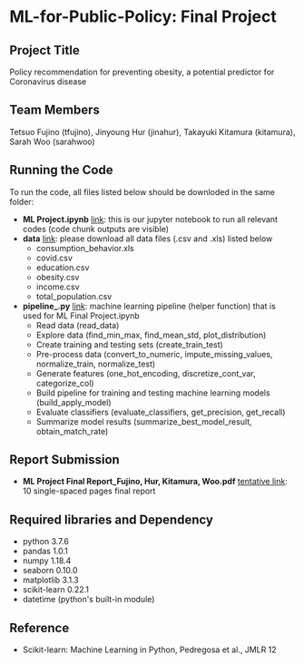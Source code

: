 # ML-for-Public-Policy: Final Project
## Project Title
Policy recommendation for preventing obesity, a potential predictor for Coronavirus disease

## Team Members
Tetsuo Fujino (tfujino), Jinyoung Hur (jinahur), Takayuki Kitamura (kitamura), Sarah Woo (sarahwoo)

## Running the Code
To run the code, all files listed below should be downloded in the same folder:
 - **ML Project.ipynb** [link](https://github.com/jina-hur/ML-for-Public-Policy/blob/master/0611v1%20Machine%20Learning%20Final%20Project.ipynb): this is our jupyter notebook to run all relevant codes (code chunk outputs are visible)
 - **data** [link](https://github.com/jina-hur/ML-for-Public-Policy/tree/master/data): please download all data files (.csv and .xls) listed below
   - consumption_behavior.xls
   - covid.csv
   - education.csv
   - obesity.csv
   - income.csv
   - total_population.csv
 - **pipeline_.py** [link](https://github.com/jina-hur/ML-for-Public-Policy/blob/master/pipeline_.py): machine learning pipeline (helper function) that is used for ML Final Project.ipynb
   - Read data (read_data)
   - Explore data (find_min_max, find_mean_std, plot_distribution)
   - Create training and testing sets (create_train_test)
   - Pre-process data (convert_to_numeric, impute_missing_values, normalize_train, normalize_test)
   - Generate features (one_hot_encoding, discretize_cont_var, categorize_col)
   - Build pipeline for training and testing machine learning models (build_apply_model)
   - Evaluate classifiers (evaluate_classifiers, get_precision, get_recall)
   - Summarize model results (summarize_best_model_result, obtain_match_rate)
   
## Report Submission
- **ML Project Final Report_Fujino, Hur, Kitamura, Woo.pdf** [tentative link](https://github.com/jina-hur/ML-for-Public-Policy/blob/master/0612%20v4%20ML%20Project%20Final%20Report%20-%20Fujino%2C%20Hur%2C%20Kitamura%2C%20Woo.docx): 10 single-spaced pages final report

## Required libraries and Dependency
- python 3.7.6
- pandas 1.0.1
- numpy 1.18.4
- seaborn 0.10.0
- matplotlib 3.1.3
- scikit-learn 0.22.1
- datetime (python's built-in module)

## Reference
- Scikit-learn: Machine Learning in Python, Pedregosa et al., JMLR 12
